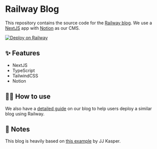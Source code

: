 # Railway Blog

This repository contains the source code for the [Railway blog](https://blog.railway.app/). We use a [NextJS](https://nextjs.org/) app with [Notion](https://www.notion.so/) as our CMS.

[![Deploy on Railway](https://railway.app/button.svg)](https://railway.app/new/template?template=https%3A%2F%2Fgithub.com%2Frailwayapp%2Fblog&envs=BLOG_INDEX_ID%2CNOTION_TOKEN&BLOG_INDEX_IDDesc=ID+of+the+Notion+page+containing+your+blog&NOTION_TOKENDesc=Your+token+for+Notion)

## ✨ Features

- NextJS
- TypeScript
- TailwindCSS
- Notion

## 💁‍♀️ How to use

We also have a [detailed guide](https://blog.railway.app/p/next-notion-blog) on our blog to help users deploy a similar blog using Railway.

## 📝 Notes

This blog is heavily based on [this example](https://github.com/ijjk/notion-blog) by JJ Kasper.
